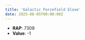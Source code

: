 ```yaml
---
title: 'Galactic Forcefield Glove'
date: 2025-08-05T00:00:00Z
---
```

- **RAP**: 7309
- **Value**: -1
